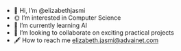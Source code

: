 - 👋 Hi, I’m @elizabethjasmi
- 🌞 I’m interested in Computer Science
- 🌱 I’m currently learning AI
- 🌲 I’m looking to collaborate on exciting practical projects
- 🖋 How to reach me elizabeth.jasmi@advainet.com

<!---
elizabethjasmi/elizabethjasmi is a ✨ special ✨ repository because its `README.md` (this file) appears on your GitHub profile.
You can click the Preview link to take a look at your changes.
--->
